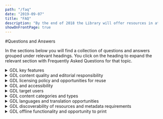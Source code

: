 ```yaml
---
path: "/faq"
date: "2019-09-07"
title: "FAQ"
description: "By the end of 2018 the Library will offer resources in at least 25 languages, and by end 2020 at least 100 languages."
showOnFrontPage: true
---
```


#Questions and Answers

In the sections below you will find a collection of questions and answers grouped under relevant headings. You click on the heading to expand the relevant section with Frequently Asked Questions for that topic.

<details>
<summary>GDL key features</summary>

**Q1: What distinguishes the Global Digital Library from other digital libraries?**

A1: The Global Digital Library (GDL) has the following key characteristics;

- The GDL is a flagship initiative within the broader [Global Book Alliance](http://globalbookalliance.org/). It is a novel mechanism for sharing and reusing reading resources among governments, large international and multilateral donor organizations, and non-governmental and community organizations.
- All GDL-resources are
  - quality assured in line with minimum standards approved by the Global Book Alliance
  - free and openly licensed
- The GDL-platform
  - hosts Classroom and Library Materials
  - hosts materials both in print-friendly formats and formats suitable for digital reading
  - facilitates translation of resources to more than 300 languages.
  - will also host selected interactive resources, such as games, which can be used for self-learning of foundational literacy skills
  - follows international best practice guidelines for universal design and accessibility
- The GDL API allows others to reuse the titles also programmatically

The totality of this sets the GDL apart from other digital libraries, and means that the GDL does not duplicate existing initiatives but rather complements these efforts. The GDL will add value to many initiatives operating in the same space.

<hr/>
</details>
<details >
<summary>GDL content quality and editorial responsibility</summary>

**Q1: Who is behind the Global Digital Library?**

A1: The Global Digital Library (GDL) is a flagship initiative within [the Global Book Alliance](http://globalbookalliance.org/), a broad international partnership working to ensure that by 2030 all children have the books they need to learn to read.

The GDL is managed by the Norwegian Agency for Development Cooperation (Norad), and operated by the Norwegian Digital Learning Arena (NDLA). Minimum standards for GDL content quality have been developed by reading experts with broad international expertise, and have been approved by the Global Book Alliance Steering Committee and by Norad. Day-to-day editorial responsibility for the Global Digital Library rests with NDLA.

You can read more about all the stakeholders involved in the GDL and the broader Global Book Alliance here: https://home.digitallibrary.io/about/.

You can find the GDL minimum standards here: https://home.digitallibrary.io/qa/.

**Q2: How can I be certain that a Global Digital Library book is of high quality?**

A2: All resources hosted on the Global Digital Library (GDL) are quality assured by relevant expertise to ensure that they are in accordance with the GDL minimum standards. The GDL minimum standards have been developed by reading experts with broad international expertise, and have been approved by the Global Book Alliance Steering Committee and by Norad. You can see the GDL minimum standards here: https://home.digitallibrary.io/qa/.

**Q3: Who provides the Global Digital Library with content?**

A3: The Global Digital Library (GDL) benefits greatly from being able to import quality resources from various projects and actors in content creation, instead of developing new content. Content in the Classroom Materials-category is mainly being drawn from USAID-missions and projects funded by All Children Reading: A Grand Challenge for Development. Content in the Library Materials-category is mainly from the African Storybook Initiative, Pratham Books and BookDash, while organizations like Asia Foundation are involved in translations and quality assurance. The number of content providers to the GDL will grow over time.

<hr/>
</details>
<details >
<summary>GDL licensing policy and opportunities for reuse</summary>

**Q1: Is it legal for anyone to use the titles and resources on the Global Digital Library (GDL) for free?**

A1: Yes, it is legal to re-use and even adapt all resources on the Global Digital Library. The GDL core platform will hold digital copies of Creative Commons or otherwise openly licensed, publicly accessible materials. All content will be marked with the correct license, authors, and illustrators. For more information see: http://home.digitallibrary.io/cc/.

**Q2: Can my organization put our logo on the materials and then print them for use in one of our education projects on the ground?**

A2: Yes, you can put your logo on printed materials, as long as correct attribution is given to authors and illustrators. For more information on how to give correct attribution see: https://wiki.creativecommons.org/wiki/Best_practices_for_attribution.

**Q3: I am a local publisher. Can I print and sell these resources?**

A3: For most of the resources the answer is “yes”! More than 90% of the resources in the Global Digital Library have licenses that allow you to re-use them also for commercial purposes. It is, however, extremely important to read the licensing information for each title/resource and follow the licensing agreement accordingly.

**Q4: Is there an API to access the Global Digital Library data and content programmatically?**

A4: Yes, the Global Digital Library project developed an OPDS feed with all content available to allow for reuse. The OPDS feed is accessible at https://api.digitallibrary.io/book-api/opds/v1/root.xml.

**Q5: Is the technology in the Global Digital Library platform open source?**

A5: Yes, all source code is released under a GPL 3 license and is available on GitHub at https://github.com/GlobalDigitalLibraryio.

<hr/>
</details>
<details>
<summary>GDL and accessibility</summary>

**Q1: Is the Global Digital Library platform accessible for all users, including the visually impaired?**

A1: The Global Digital Library (GDL) platform follows established principles for universal design and accessibility and has a strong focus on making all content generally accessible, including for those with print disabilities, i.e. blindness or low vision, severe dyslexia, or mobility impairment.

The GDL platform is compliant with all Web Content Accessibility Guidelines (WCAG) 2.0 AA requirements and many AAA requirements. In total, the GDL platform will be compliant with more than 50 of the 61 WCAG 2.0 requirements. For more information on these guidelines please see http://www.w3.org/TR/WCAG20/.

At the time of the GDL launch, many titles available do not yet have alt-text descriptions of illustrations. The GDL is working to add this functionality so partners can provide this; however, this enhancement will only be completed in the later part of 2018. In addition, resources not yet in accessible formats (see also Q2 below) will be completed on a rolling-basis and at the earliest convenience.

**Q2: What kind of file formats are supported on the GDL platform?**

A2: The primary content formats for the Global Digital Library (GDL) are HTML5 and EPUB3. However, some of the resources, originally design for print only, are being converted from PDF to more accessible formats. Thus, at the time of launch in April 2018, the Ethiopian Classroom Materials-resources are only available as PDFs, but within 2018 they will also be made available in more accessible formats. Read more about GDL content format standards here: https://home.digitallibrary.io/formats/

<hr/>
</details>
<details>
<summary>GDL target users</summary>

**Q1: Who is the target user for Global Digital Library content**

A1: The goal of the Global Book Alliance is to ensure that by 2030 all children have the books they need to learn to read. To ensure that appropriate books reach children, the Global Digital Library (GDL) therefore supports many pathways. The GDL hosts books both for classroom use and for leisure reading by children, as well as books to read aloud for children. Furthermore, books can both be printed out and read on digital devices. The GDL is designed both to be user-friendly for children accessing it directly, and to support stakeholders that are important for reaching children, such as school teachers, librarians, parents, and other caretakers. The GDL is designed with these users in mind.

**Q2: Has the Global Digital Library platform and content been user tested with kids, parents, and teachers in relevant countries?**

A2: Yes, the GDL conducted user testing of both the website and the mobile app at locations in Ethiopia, Cambodia, and Nepal, and will continue to user test as the platform and content evolves. For more information on user testing conducted ahead of launch, please see this blog: https://blog.digitallibrary.io/2018/01/20/user-testing-in-ethiopia-and-cambodia/

**Q3: I am a teacher. Can I use these books in the classroom?**

A3: Resources in the Classrooms Materials-category are always government approved for classroom use. In countries where government approval is not required for supplementary reading materials, the Library Materials-category can also be a relevant source for books.

**Q4: I am a parent. Can I use these books with my children?**

A4: Yes, you can use these books with your children! Decodable resources are the easiest to read. Level 1 books are also quite easy, and then the difficulty level gradually increases to longer stories at Level 4. Resources labelled as Read-aloud have either not been leveled or are considered too difficult for early readers to read on their own. These books are meant to be read to or with children.

<hr/>
</details>
<details>

<summary>GDL content categories and types</summary>

**Q1: What is the difference between Classroom Materials and Library Materials?**

A1: The Global Digital Library (GDL) has two main content categories; Classroom Materials and Library Materials. Classroom Materials are always government approved and aligned to a national reading curriculum, whereas this is not required for Library Materials. For more information on the differences between the two categories, please see the [GDL minimum standards](https://home.digitallibrary.io/qa/).

**Q2: Is the Global Digital Library only hosting reading resources, or will you also cover other subjects and topics?**

A2: The Global Digital Library (GDL) only hosts high-quality reading resources. Still, given the wide range of topical content that reading resources can cover, GDL-content could seed learning and aspirations related to a range of other subject matters.

**Q3: Is the Global Digital Library only hosting reading books or will it also host more interactive resources such as games?**

A3: At the time of launch, the Global Digital Library only hosts reading books. In 2018 this will be expanded to include selected interactive resources (e.g. digital games) that can be used for self-learning of foundational literacy skills.

<hr/>
</details>
<details>

<summary>GDL languages and translation opportunities</summary>

**Q1: How have you selected which languages to include content in?**

A1: The Global Digital Library (GDL) will primarily hold books in underserved languages from all over the world, with a particular focus on languages used in low- and middle-income countries. “Underserved languages” refers to languages where there is currently a lack of quality early grade reading resources. The GDL is also hosting resources in English, as an important bridging language.

**Q2: My language is underserved! Why aren’t there any resources in my language in the Global Digital Library?**

A2: The Global Digital Library (GDL) aims to host resources in more than 100 languages by end 2020. However, the GDL launches with 15 languages. The plan is to go from 15 languages at launch April 2018, to 25-30 languages at the end of 2018, to at least 100 languages by the end of 2020. The speed of expansion is determined by 1) access to openly licensed quality reading resources, and 2) capacity to quality assure resources in new languages. In order to add a new language, the GDL needs to have a minimum of 20 titles in a language the user interface can support.

**Q3: How can we submit new reading resources or new language content for the Global Digital Library?**

A3: Content can be added to the Global Digital Library (GDL) in two ways. The GDL either imports new quality open source content or someone translates existing GDL-content to a different language and submits those resources for approval. In both cases, the content is quality assured with the GDL minimum standards before being accepted on the GDL. Initially, the GDL will prioritize importing batches of existing content from a limited number of established providers. The capacity to review and approve translated content will increase over time. In the meantime, organizations and individuals wishing to translate content for their own use can do so immediately.

**Q4: Can I translate GDL-content to use in my own work, without submitting the translated resources back to the GDL for approval?**

A4: Yes. Anyone can use tools in the platform to translate Global Digital Library-resources into more than 300 languages for use in their own work. Please note that some titles will only be available in PDF initially. These titles will not be translatable online until their conversion to more accessible formats.

**Q5: Is the GDL translation function based on machine translation?**

A5: No, the titles on the Global Digital Library (GDL) platform will not be subject to machine translation. The users will get some system support while they translate, but the final translation will always be done by a human. The GDL platform is integrated with Crowdin to support translation to more than 300 languages. Crowdin enables any user to translate resources, for their own use. The resources will not be published back on the platform.

<hr/>
</details>
<details>

<summary>GDL discoverability of resources and metadata requirements</summary>

**Q1: What can I search for on the Global Digital Library?**

A1: You can search using words in all the languages on the platform. When you search you will get results based on words in the titles and description of the books. It is necessary to first click on the language of choice to conduct your search.

**Q2: What are the requirements for metadata for the GDL platform?**

A2: The GDL project has defined a standard set of metadata, based on the [LRMI Specification Version 1.1](http://lrmi.dublincore.net/). The GDL project has defined 8 mandatory properties that are included in all resources. You can read more about GDL metadata requirements here: https://home.digitallibrary.io/formats/

<hr/>
</details>
<details>

<summary>GDL offline functionality and opportunity to print</summary>

**Q1: I have irregular access to the internet. How can I still benefit from the Global Digital Library?**

A2: Both the website and the app allow you to download titles offline. In the app, you will find a function called «My library» where all your downloads will be accessible offline. On the website, you can click on the option «download» and choose between E-book and format for print.

**Q2: Can all the books on the GDL-platform be printed?**

A2: Yes, on the GDL platform all books are available for print.

<hr/>
</details>
